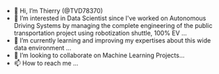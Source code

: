 - 👋 Hi, I’m Thierry (@TVD78370)
- 👀 I’m interested in Data Scientist since I've worked on Autonomous Driving Systems by managing the complete engineering of the public transportation project using robotization shuttle, 100% EV ...
- 🌱 I’m currently learning and improving my expertises about this wide data environment ...
- 💞️ I’m looking to collaborate on Machine Learning Projects...
- 📫 How to reach me ...

<!---
TVD78370/TVD78370 is a ✨ special ✨ repository because its `README.md` (this file) appears on your GitHub profile.
You can click the Preview link to take a look at your changes.
--->
